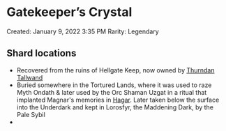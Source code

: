 # Gatekeeper’s Crystal

Created: January 9, 2022 3:35 PM
Rarity: Legendary

## Shard locations

- Recovered from the ruins of Hellgate Keep, now owned by [Thurndan Tallwand](../../Characters/Thurndan%20Tallwand/%21index.md)
- Buried somewhere in the Tortured Lands, where it was used to raze Myth Ondath & later used by the Orc Shaman Uzgat in a ritual that implanted Magnar's memories in [Hagar](../pcs/hagar-bloodrop.md). Later taken below the surface into the Underdark and kept in Lorosfyr, the Maddening Dark, by the Pale Sybil
- 